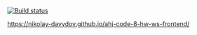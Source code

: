 [![Build status](https://ci.appveyor.com/api/projects/status/ij6gbsgwtx7r97oh?svg=true)](https://ci.appveyor.com/project/Nikolay-Davydov/ahj-code-8-hw-ws-frontend)

https://nikolay-davydov.github.io/ahj-code-8-hw-ws-frontend/
